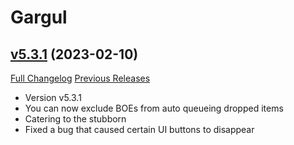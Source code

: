 # Gargul

## [v5.3.1](https://github.com/papa-smurf/Gargul/tree/v5.3.1) (2023-02-10)
[Full Changelog](https://github.com/papa-smurf/Gargul/compare/v5.3.0...v5.3.1) [Previous Releases](https://github.com/papa-smurf/Gargul/releases)

- Version v5.3.1  
- You can now exclude BOEs from auto queueing dropped items  
- Catering to the stubborn  
- Fixed a bug that caused certain UI buttons to disappear  
